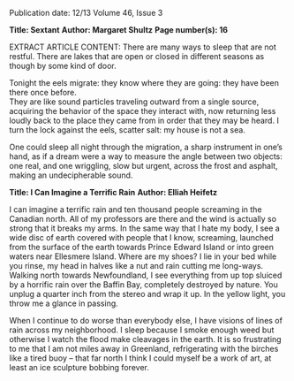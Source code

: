 Publication date: 12/13
Volume 46, Issue 3

**Title: Sextant**
**Author: Margaret Shultz**
**Page number(s): 16**

EXTRACT ARTICLE CONTENT:
There are many ways to sleep that are not
restful.  There are lakes that are open
or closed in different seasons as though
by some kind of door. 

Tonight the eels migrate: 
they know where they are going: 
they have been there once before.  
They are like sound particles traveling 
outward from a single source, acquiring 
the behavior of the space they 
interact with, now returning less loudly 
back to the place they came from 
in order that they may be heard.  I turn the lock
against the eels, scatter salt: 
my house is not a sea. 

One could sleep all night through 
the migration, a sharp instrument 
in one’s hand, as if a dream were a way 
to measure the angle between two objects: 
one real, and one wriggling, slow 
but urgent, across the frost and asphalt,
making an undecipherable sound.


**Title: I Can Imagine a Terrific Rain**
**Author: Elliah Heifetz**

I can imagine a terrific rain and ten thousand people screaming in 
the Canadian north. All of my professors are there and the wind is 
actually so strong that it breaks my arms. In the same way that I 
hate my body, I see a wide disc of earth covered with people that I 
know, screaming, launched from the surface of the earth towards 
Prince Edward Island or into green waters near Ellesmere Island.
Where are my shoes? I lie in your bed while you rinse, my head in 
halves like a nut and rain cutting me long-ways. Walking north 
towards Newfoundland, I see everything from up top sluiced by a 
horrific rain over the Baffin Bay, completely destroyed by nature. 
You unplug a quarter inch from the stereo and wrap it up. In the 
yellow light, you throw me a glance in passing. 

When I continue to do worse than everybody else, I have visions 
of lines of rain across my neighborhood. I sleep because I smoke 
enough weed but otherwise I watch the flood make cleavages in 
the earth. It is so frustrating to me that I am not miles away in 
Greenland, refrigerating with the birches like a tired buoy – that 
far north I think I could myself be a work of art, at least an ice 
sculpture bobbing forever.